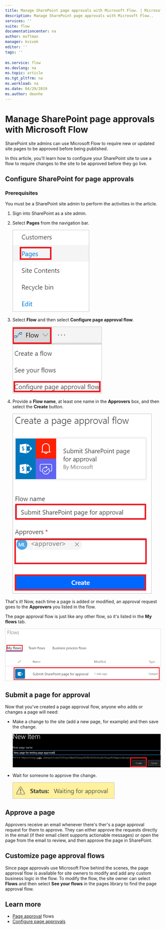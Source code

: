 ```yaml
---
title: Manage SharePoint page approvals with Microsoft Flow. | Microsoft Docs
description: Manage SharePoint page approvals with Microsoft Flow..
services: ''
suite: flow
documentationcenter: na
author: msftman
manager: kvivek
editor: ''
tags: ''

ms.service: flow
ms.devlang: na
ms.topic: article
ms.tgt_pltfrm: na
ms.workload: na
ms.date: 04/29/2019
ms.author: deonhe
---
```


# Manage SharePoint page approvals with Microsoft Flow

SharePoint site admins can use Microsoft Flow to require new or updated site pages to be approved before being published.

In this article, you'll learn how to configure your SharePoint site to use a flow to require changes to the site to be approved before they go live.

## Configure SharePoint for page approvals

### Prerequisites 

You must be a SharePoint site admin to perform the activities in the article.

1. Sign into SharePoint as a site admin.
1. Select **Pages** from the navigation bar.

    ![select page approval flow](media/customize-sharepoint-page-approvals/pages.png)

1. Select **Flow** and then select **Configure page approval flow**.
    
    ![select page approval flow](media/customize-sharepoint-page-approvals/select-page-approval-flow.png)

1. Provide a **Flow name**, at least one name in the  **Approvers** box, and then select the **Create** button.
    
    ![select page approval flow](media/customize-sharepoint-page-approvals/flow-name-approvers-create.png)

That's it! Now, each time a page is added or modified, an approval request goes to the **Approvers** you listed in the flow.

The page approval flow is just like any other flow, so it's listed in the **My flows** tab.

![select page approval flow](media/customize-sharepoint-page-approvals/page-approval-flow-success.png)

## Submit a page for approval

Now that you've created a page approval flow, anyone who adds or changes a page will need:

 - Make a change to the site (add a new page, for example) and then save the change.

     ![submit page for approval](media/customize-sharepoint-page-approvals/create-new-page.png)
 - Wait for someone to approve the change.
    
    ![submit page for approval](media/customize-sharepoint-page-approvals/wait-for-approval.png)
    
## Approve a page

Approvers receive an email whenever there's ther's a page approval request for them to approve. They can either approve the requests directly in the email (if their email client supports actionable messages) or open the page from the email to review, and then approve the page in SharePoint.

## Customize page approval flows

Since page approvals use Microsoft Flow behind the scenes, the page approval flow is available for site owners to modify and add any custom business logic in the flow. To modify the flow, the site owner can select **Flows** and then select **See your flows** in the pages library to find the page approval flow.



## Learn more

- [Page approval](https://support.office.com/article/page-approval-flow-a8b2e689-d4a1-4639-8028-333c0ece30d9) flows
- [Configure page approvals](https://support.office.com/article/configure-page-approval-14ce6976-a0a7-427b-b4ab-d28d344a5222)

